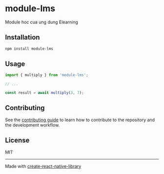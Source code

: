 # module-lms

Module hoc cua ung dung Elearning

## Installation

```sh
npm install module-lms
```

## Usage


```js
import { multiply } from 'module-lms';

// ...

const result = await multiply(3, 7);
```


## Contributing

See the [contributing guide](CONTRIBUTING.md) to learn how to contribute to the repository and the development workflow.

## License

MIT

---

Made with [create-react-native-library](https://github.com/callstack/react-native-builder-bob)
